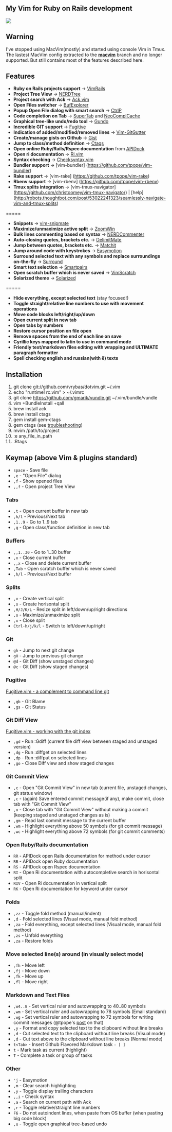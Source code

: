 ## My Vim for Ruby on Rails development
![](http://f.cl.ly/items/1i2S0x1S060D3m2d2A3M/Screenshot_6_19_13_7_25_PM.png)

## Warning ##
I've stopped using MacVim(mostly) and started using console Vim in Tmux.
The lastest MacVim config extracted to the
[**macvim**](https://github.com/vrybas/dotvim/tree/macvim) branch and no
longer supported. But still contains most of the features described here.

## Features ##
   * **Ruby on Rails projects support** → [VimRails](http://github.com/tpope/vim-rails)
   * **Project Tree View** → [NERDTree](http://github.com/scrooloose/nerdtree)
   * **Project search with Ack** → [Ack.vim](http://github.com/mileszs/ack.vim)
   * **Open Files switcher** → [BufExplorer](http://github.com/vim-scripts/bufexplorer.zip)
   * **Popup Open File dialog with smart search** → [CtrlP](https://github.com/kien/ctrlp.vim)
   * **Code completion on Tab** → [SuperTab](http://github.com/ervandew/supertab) and [NeoComplCache](http://github.com/Shougo/neocomplcache.vim)
   * **Graphical tree-like undo/redo tool** → [Gundo](http://github.com/sjl/gundo.vim)
   * **Incredible GIT support** → [Fugitive](http://github.com/tpope/vim-fugitive)
   * **Indication of added/modified/removed lines** → [Vim-GitGutter](https://github.com/airblade/vim-gitgutter)
   * **Create/manage gists on Github** → [Gist](http://github.com/mattn/gist-vim)
   * **Jump to class/method definition** → [Ctags](http://ctags.sourceforge.net)
   * **Open online Ruby/Rails/Rspec documentation** from [APIDock](http://apidock.com)
   * **Open ri documentation** → [Ri.vim](https://github.com/danchoi/ri.vim)
   * **Syntax checking** → [Checksyntax.vim](https://github.com/tomtom/checksyntax_vim)
   * **Bundler support** → [vim-bundler] (https://github.com/tpope/vim-bundler)
   * **Rake support** → [vim-rake] (https://github.com/tpope/vim-rake)
   * **Rbenv support** → [vim-rbenv] (https://github.com/tpope/vim-rbenv)
   * **Tmux splits integration** → [vim-tmux-navigator] (https://github.com/christoomey/vim-tmux-navigator) | [help] (http://robots.thoughtbot.com/post/53022241323/seamlessly-navigate-vim-and-tmux-splits)

=====
   * **Snippets** → [vim-snipmate](http://github.com/garbas/vim-snipmate)
   * **Maximize/unmaximize active split** → [ZoomWin](http://github.com/vim-scripts/ZoomWin)
   * **Bulk lines commenting based on syntax** → [NERDCommenter](http://github.com/scrooloose/nerdcommenter)
   * **Auto-closing quotes, brackets etc.** → [DelimitMate](http://github.com/vim-scripts/delimitMate.vim)
   * **Jump between quotes, brackets etc.** → [Matchit](http://github.com/tsaleh/vim-matchit)
   * **Jump around code with keystrokes** → [Easymotion](http://github.com/Lokaltog/vim-easymotion)
   * **Surround selected text with any symbols and replace surroundings on-the-fly** → [Surround](http://github.com/tpope/vim-surround)
   * **Smart text selection** → [Smartpairs](https://github.com/gorkunov/smartpairs.vim)
   * **Open scratch buffer which is never saved** → [VimScratch](http://github.com/duff/vim-scratch)
   * **Solarized theme** → [Solarized](http://github.com/altercation/vim-colors-solarized)

=====
   * **Hide everything, except selected text** (stay focused!)
   * **Toggle straight/relative line numbers to use with movement operations**
   * **Move code blocks left/right/up/down**
   * **Open current split in new tab**
   * **Open tabs by numbers**
   * **Restore cursor position on file open**
   * **Remove spaces from the end of each line on save**
   * **Cyrillic keys mapped to latin to use in command mode**
   * **Friendly text/markdown files editing with wrapping and ULTIMATE paragraph formatter**
   * **Spell checking english and russian(with ё) texts**

## Installation ##
   1. git clone git://github.com/vrybas/dotvim.git ~/.vim
   2. echo "runtime! rc.vim" > ~/.vimrc
   3. git clone https://github.com/gmarik/vundle.git ~/.vim/bundle/vundle
   4. vim +BundleInstall +qall
   5. brew install ack
   6. brew install ctags
   7. gem install gem-ctags
   8. gem ctags (see [troubleshooting](https://github.com/tpope/gem-ctags#troubleshooting))
   9. mvim /path/to/project
   10. :e any_file_in_path
   11. :Rtags

## Keymap (above Vim & plugins standard) ##

* `space` -  Save file
* `,e` - "Open File" dialog
* `,f` - Show opened files
* `,,f` - Open project Tree View

### Tabs
* `,t` - Open current buffer in new tab
* `,h/l` - Previous/Next tab
* `,1..9` - Go to 1..9 tab
* `,g` - Open class/function definition in new tab

### Buffers
* `,,1..30` - Go to 1..30 buffer
* `,x` - Close current buffer
* `,,x` - Close and delete current buffer
* `,Tab` - Open scratch buffer which is never saved
* `,h/l` - Previous/Next buffer

### Splits
* `,v` - Create vertical split
* `,s` - Create horisontal split
* `,H/J/K/L` - Resize split in left/down/up/right directions
* `,o` - Maximize/unmaximize split
* `,x` - Close split
* `Ctrl-h/j/k/l` - Switch to left/down/up/right

### Git
* `gh` - Jump to next git change
* `gH` - Jump to previous git change
* `@d` - Git Diff (show unstaged changes)
* `@c` - Git Diff (show staged changes)

### Fugitive
[Fugitive.vim - a complement to command line git](http://vimcasts.org/episodes/fugitive-vim---a-complement-to-command-line-git/)

* `,gb` - Git Blame
* `,gs` - Git Status

### Git Diff View
[Fugitive.vim - working with the git index](http://vimcasts.org/episodes/fugitive-vim-working-with-the-git-index/)

* `,gd` - Run :Gdiff (current file diff view between staged and unstaged version)
* `,dg` - Run :diffget on selected lines
* `,dp` - Run :diffput on selected lines
* `,go` - Close Diff view and show staged changes

### Git Commit View
* `,c` - Open "Git Commit View" in new tab (current file, unstaged changes, git
  status window)
* `,c` - (again) Save entered commit message(if any), make commit, close tab
  with "Git Commit View"
* `,u` - Close tab with "Git Commit View" without making a commit (keeping
  staged and unstaged changes as is)
* `,gm` - Read last commit message to the current buffer
* `,wm` - Highlight everything above 50 symbols (for git commit message)
* `,wc` - Highlight everything above 72 symbols (for git commit comments)

### Open Ruby/Rails documentation
* `RR` - APIDock open Rails documentation for method under cursor
* `RB` - APIDock open Ruby documentation
* `RS` - APIDock open Rspec documentation
* `RI` - Open Ri documentation with autocompletive search in horisontal split
* `RIV` - Open Ri documentation in vertical split
* `RK` - Open Ri documentation for keyword under cursor

### Folds
* `,zz` - Toggle fold method (manual/indent)
* `,d` - Fold selected lines (Visual mode, manual fold method)
* `,za` - Fold everything, except selected lines (Visual mode, manual fold method)
* `,zs` - Unfold everything
* `,za` - Restore folds

### Move selected line(s) around (in visually select mode)
* `,fh` - Move left
* `,fj` - Move down
* `,fk` - Move up
* `,fl` - Move right

### Markdown and Text Files
* `,w4..8` - Set vertical ruler and autowrapping to 40..80 symbols
* `,wm`  - Set vertical ruler and autowrapping to 78 symbols (Email standard)
* `,wg`  - Set vertical ruler and autowrapping to 72 symbols for writing commit messages (@tpope's [post](http://tbaggery.com/2008/04/19/a-note-about-git-commit-messages.html) on that)
* `,y` - Format and copy selected text to the clipboard without line breaks
* `,d` - Cut selected text to the clipboard without line breaks (Visual mode)
* `,d` - Cut text above to the clipboard without line breaks (Normal mode)
* `t<Tab>` - Insert Github Flavored Markdown task `- [ ]`
* `t` - Mark task as current (highlight)
* `T` - Complete a task or group of tasks

### Other
* `'j`  - Easymotion
* `,m`  - Clear search highlighting
* `,y`  - Toggle display trailing characters
* `,,i` - Check syntax
* `,a`  - Search on current path with Ack
* `,r`  - Toggle relative/straight line numbers
* `F6`  - Do not autoindent lines, when paste from OS buffer (when pasting big code block)
* `,u`  - Toggle open graphical tree-based undo

